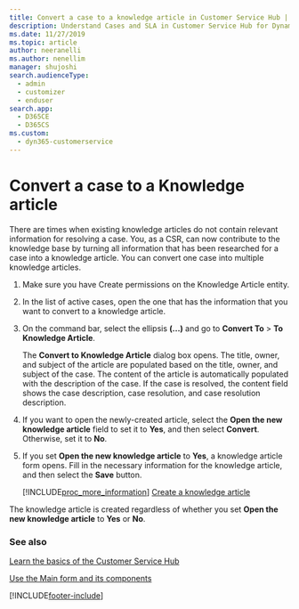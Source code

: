 ```yaml
---
title: Convert a case to a knowledge article in Customer Service Hub | Microsoft Docs
description: Understand Cases and SLA in Customer Service Hub for Dynamics 365 Customer Service.
ms.date: 11/27/2019
ms.topic: article
author: neeranelli
ms.author: nenellim
manager: shujoshi
search.audienceType: 
  - admin
  - customizer
  - enduser
search.app: 
  - D365CE
  - D365CS
ms.custom: 
  - dyn365-customerservice
---
```


# Convert a case to a Knowledge article  
 There are times when existing knowledge articles do not contain relevant information for resolving a case. You, as a CSR, can now contribute to the knowledge base by turning all information that has been researched for a case into a knowledge article. You can convert one case into multiple knowledge articles.  


1. Make sure you have Create permissions on the Knowledge Article entity.  

2. In the list of active cases, open the one that has the information that you want to convert to a knowledge article.  

3. On the command bar, select the ellipsis **(...)** and go to **Convert To** > **To Knowledge Article**.  

    The **Convert to Knowledge Article** dialog box opens. The title, owner, and subject of the article are populated based on the title, owner, and subject of the case. The content of the article is automatically populated with the description of the case. If the case is resolved, the content field shows the case description, case resolution, and case resolution description.  

4. If you want to open the newly-created article, select the **Open the new knowledge article** field to set it to **Yes**, and then select **Convert**. Otherwise, set it to **No**.  

5. If you set **Open the new knowledge article** to **Yes**, a knowledge article form opens. Fill in the necessary information for the knowledge article, and then select the **Save** button.  

   [!INCLUDE[proc_more_information](../includes/proc-more-information.md)] [Create a knowledge article](customer-service-hub-user-guide-knowledge-article.md#create-a-knowledge-article)  

The knowledge article is created regardless of whether you set **Open the new knowledge article** to **Yes** or **No**.  

### See also

[Learn the basics of the Customer Service Hub ](customer-service-hub-user-guide-basics.md)

[Use the Main form and its components](../customerengagement/on-premises/customize/use-main-form-and-components.md)


[!INCLUDE[footer-include](../includes/footer-banner.md)]
